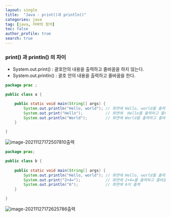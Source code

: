 ```yaml
---
layout: single
title:  "Java - print()과 println()"
categories: java
tag: [java, 자바의 정석]
toc: false
author_profile: true
search: true
---
```


###       print() 과 println() 의 차이



- System.out.print()      : 괄호안의 내용을 출력하고 줄바꿈을 하지 않는다.
- System.out.println()   :   괄호 안의 내용을 출력하고 줄바꿈을 한다.



```JAVA
package prac ;

public class a {

	public static void main(String[] args) {
		System.out.println("Hello, world"); // 화면에 Hello, world를 출력하고 줄바꿈 한다.
		System.out.print("Hello"); 			// 화면에  Hello를 출력하고 줄바꿈 안한다.
		System.out.println("World");		// 화면에 World를 출력하고 줄바꿈 한다.
	}

}
```

![image-20211127172507810](../images/image-20211127172507810.png)출력



```JAVA
package prac;

public class b {
	
	public static void main(String[] args) {
		System.out.println("Hello, world"); // 화면에 Hello, world를 출력하고 줄바꿈 한다.
		System.out.print("2+4="); 			// 화면에 2+4=를 출력하고 줄바꿈 안한다.
		System.out.println("6");			// 화면에 6이 출력
	}

}
```

![image-20211127172625786](../images/image-20211127172625786.png)출력

